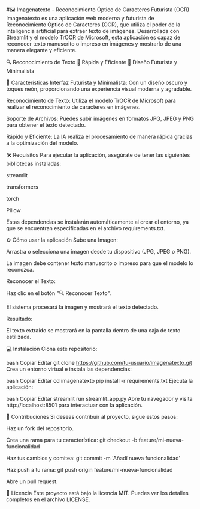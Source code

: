 #🖼️ Imagenatexto - Reconocimiento Óptico de Caracteres Futurista (OCR)
Imagenatexto es una aplicación web moderna y futurista de Reconocimiento Óptico de Caracteres (OCR), que utiliza el poder de la inteligencia artificial para extraer texto de imágenes. Desarrollada con Streamlit y el modelo TrOCR de Microsoft, esta aplicación es capaz de reconocer texto manuscrito o impreso en imágenes y mostrarlo de una manera elegante y eficiente.

🔍 Reconocimiento de Texto
💨 Rápida y Eficiente
🌙 Diseño Futurista y Minimalista

🚀 Características
Interfaz Futurista y Minimalista: Con un diseño oscuro y toques neón, proporcionando una experiencia visual moderna y agradable.

Reconocimiento de Texto: Utiliza el modelo TrOCR de Microsoft para realizar el reconocimiento de caracteres en imágenes.

Soporte de Archivos: Puedes subir imágenes en formatos JPG, JPEG y PNG para obtener el texto detectado.

Rápido y Eficiente: La IA realiza el procesamiento de manera rápida gracias a la optimización del modelo.

🛠️ Requisitos
Para ejecutar la aplicación, asegúrate de tener las siguientes bibliotecas instaladas:

streamlit

transformers

torch

Pillow

Estas dependencias se instalarán automáticamente al crear el entorno, ya que se encuentran especificadas en el archivo requirements.txt.

⚙️ Cómo usar la aplicación
Sube una Imagen:

Arrastra o selecciona una imagen desde tu dispositivo (JPG, JPEG o PNG).

La imagen debe contener texto manuscrito o impreso para que el modelo lo reconozca.

Reconocer el Texto:

Haz clic en el botón "🔍 Reconocer Texto".

El sistema procesará la imagen y mostrará el texto detectado.

Resultado:

El texto extraído se mostrará en la pantalla dentro de una caja de texto estilizada.

💻 Instalación
Clona este repositorio:

bash
Copiar
Editar
git clone https://github.com/tu-usuario/imagenatexto.git
Crea un entorno virtual e instala las dependencias:

bash
Copiar
Editar
cd imagenatexto
pip install -r requirements.txt
Ejecuta la aplicación:

bash
Copiar
Editar
streamlit run streamlit_app.py
Abre tu navegador y visita http://localhost:8501 para interactuar con la aplicación.

🤝 Contribuciones
Si deseas contribuir al proyecto, sigue estos pasos:

Haz un fork del repositorio.

Crea una rama para tu característica:
git checkout -b feature/mi-nueva-funcionalidad

Haz tus cambios y comitea:
git commit -m 'Añadí nueva funcionalidad'

Haz push a tu rama:
git push origin feature/mi-nueva-funcionalidad

Abre un pull request.

📜 Licencia
Este proyecto está bajo la licencia MIT. Puedes ver los detalles completos en el archivo LICENSE.

